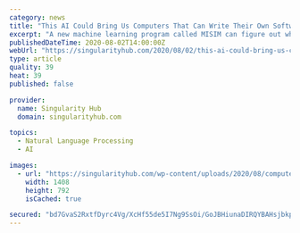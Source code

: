 ```yaml
---
category: news
title: "This AI Could Bring Us Computers That Can Write Their Own Software"
excerpt: "A new machine learning program called MISIM can figure out what a snippet of code is meant to do and offer up new code to make it faster or more efficient."
publishedDateTime: 2020-08-02T14:00:00Z
webUrl: "https://singularityhub.com/2020/08/02/this-ai-could-bring-us-computers-that-can-write-software/"
type: article
quality: 39
heat: 39
published: false

provider:
  name: Singularity Hub
  domain: singularityhub.com

topics:
  - Natural Language Processing
  - AI

images:
  - url: "https://singularityhub.com/wp-content/uploads/2020/08/computer-code-software.jpg"
    width: 1408
    height: 792
    isCached: true

secured: "bd7GvaS2RxtfDyrc4Vg/XcHf55de5I7Ng9SsOi/GoJBHiunaDIRQYBAHsjbkpJ08skrzrgQV2n4ue3ijxQaOtQphfjGXT7+7M1hkFImFme74ob9ENzxauP1rxFXgRCSrzMOBbkSEENWDQaRQv/XIazynvreIB6vSs3oV+5zpTVNHA0kw/JOoMx07eigTHg1r65fP91FrE30vppkpG3kgEA5R+FMyrf3WHEC9Od4aFLRQcAIwZMCxiBi3T3Qz9yPL9Dv2dGoj1tUdl9eLDEKYJFPaGRS6IJokro8o9bToJ6Ljuv0eYBY5+6gp+VkVJKYnXUHqxXean0El27PQxCclsA==;xJC0jmiYTw1DfbqKfuckaQ=="
---
```


